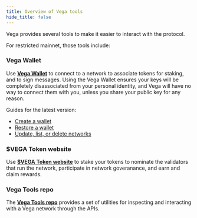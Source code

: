 ```yaml
---
title: Overview of Vega tools
hide_title: false
---
```


Vega provides several tools to make it easier to interact with the protocol. 

For restricted mainnet, those tools include:
### Vega Wallet
Use **[Vega Wallet](/docs/tools/vega-wallet)** to connect to a network to associate tokens for staking, and to sign messages. Using the Vega Wallet ensures your keys will be completely disassociated from your personal identity, and Vega will have no way to connect them with you, unless you share your public key for any reason.

Guides for the latest version: 
- [Create a wallet](/docs/tools/vega-wallet/cli-wallet/latest/create-wallet)
- [Restore a wallet](/docs/tools/vega-wallet/cli-wallet/latest/guides/restore-wallet)
- [Update, list, or delete networks](/docs/tools/vega-wallet/cli-wallet/latest/guides/manage-networks) 


### $VEGA Token website
Use **[$VEGA Token website](https://token.vega.xyz)** to stake your tokens to nominate the validators that run the network, participate in network goveranance, and earn and claim rewards.

### Vega Tools repo
The **[Vega Tools repo](https://github.com/vegaprotocol/vegatools)** provides a set of utilities for inspecting and interacting with a Vega network through the APIs. 
